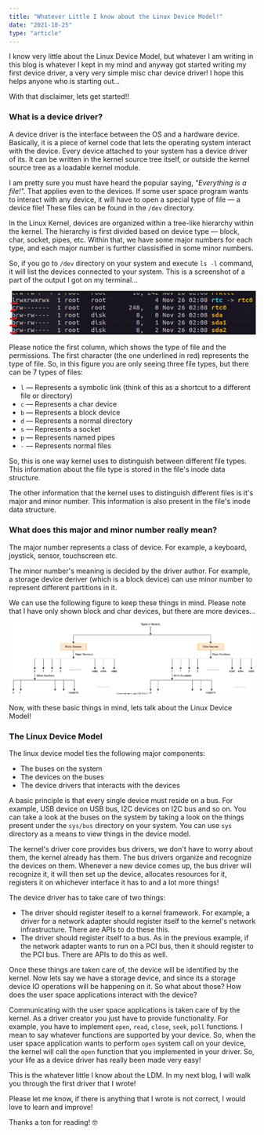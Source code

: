 ```yaml
---
title: "Whatever Little I know about the Linux Device Model!"
date: "2021-10-25"
type: "article"
---
```


I know very little about the Linux Device Model, but whatever I am writing in this blog is whatever I kept in my mind and anyway got started writing my first device driver, a very very simple misc char device driver! I hope this helps anyone who is starting out...

With that disclaimer, lets get started!!

### What is a device driver?

A device driver is the interface between the OS and a hardware device. Basically, it is a piece of kernel code that lets the operating system interact with the device. Every device attached to your system has a device driver of its. It can be written in the kernel source tree itself, or outside the kernel source tree as a loadable kernel module.

I am pretty sure you must have heard the popular saying, *"Everything is a file!".* That applies even to the devices. If some user space program wants to interact with any device, it will have to open a special type of file — a device file! These files can be found in the `/dev` directory.

In the Linux Kernel, devices are organized within a tree-like hierarchy within the kernel. The hierarchy is first divided based on device type — block, char, socket, pipes, etc. Within that, we have some major numbers for each type, and each major number is further classisified in some minor numbers.

So, if you go to `/dev` directory on your system and execute `ls -l` command, it will list the devices connected to your system. This is a screenshot of a part of the output I got on my terminal...

![Untitled](Whatever%20little%20I%20know%20about%20the%20Linux%20Device%20Mode%202ccc6a993196409cba9957c34b3bb041/Untitled.png)

Please notice the first column, which shows the type of file and the permissions. The first character (the one underlined in red) represents the type of file. So, in this figure you are only seeing three file types, but there can be 7 types of files: 

- `l` — Represents a symbolic link (think of this as a shortcut to a different file or directory)
- `c` — Represents a char device
- `b` — Represents a block device
- `d` — Represents a normal directory
- `s` — Represents a socket
- `p` — Represents named pipes
- `-` — Represents normal files

So, this is one way kernel uses to distinguish between different file types. This information about the file type is stored in the file's inode data structure.

The other information that the kernel uses to distinguish different files is it's major and minor number. This information is also present in the file's inode data structure.

### What does this major and minor number really mean?

The major number represents a class of device. For example, a keyboard, joystick, sensor, touchscreen etc. 

The minor number's meaning is decided by the driver author. For example, a storage device deriver (which is a block device) can use minor number to represent different partitions in it.

 

We can use the following figure to keep these things in mind. Please note that I have only shown block and char devices, but there are more devices...

![Untitled Diagram-Page-4.svg](Whatever%20little%20I%20know%20about%20the%20Linux%20Device%20Mode%202ccc6a993196409cba9957c34b3bb041/Untitled_Diagram-Page-4.svg)

Now, with these basic things in mind, lets talk about the Linux Device Model!

### The Linux Device Model

The linux device model ties the following major components:

- The buses on the system
- The devices on the buses
- The device drivers that interacts with the devices

A basic principle is that every single device must reside on a bus. For example, USB device on USB bus, I2C devices on I2C bus and so on. You can take a look at the buses on the system by taking a look on the things present under the `sys/bus` directory on your system. You can use `sys` directory as a means to view things in the device model.

The kernel's driver core provides bus drivers, we don't have to worry about them, the kernel already has them.  The bus drivers organize and recognize the devices on them. Whenever a new device comes up, the bus driver will recognize it, it will then set up the device, allocates resources for it, registers it on whichever interface it has to and a lot more things!

The device driver has to take care of two things:

- The driver should register iteself to a kernel framework. For example, a driver for a network adapter should register itself to the kernel's network infrastructure. There are APIs to do these this.
- The driver should register itself to a bus. As in the previous example, if the network adapter wants to run on a PCI bus, then it should register to the PCI bus. There are APIs to do this as well.

Once these things are taken care of, the device will be identified by the kernel. Now lets say we have a storage device, and since its a storage device IO operations will be happening on it. So what about those? How does the user space applications interact with the device?

Communicating with the user space applications is taken care of by the kernel. As a driver creator you just have to provide functionality. For example, you have to implement `open`, `read`, `close`, `seek`, `poll` functions. I mean to say whatever functions are supported by your device. So, when the user space application wants to perform `open` system call on your device, the kernel will call the `open` function that you implemented in your driver. So, your life as a device driver has really been made very easy!

This is the whatever little I know about the LDM. In my next blog, I will walk you through the first driver that I wrote! 

Please let me know, if there is anything that I wrote is not correct, I would love to learn and improve!

Thanks a ton for reading! 🤓